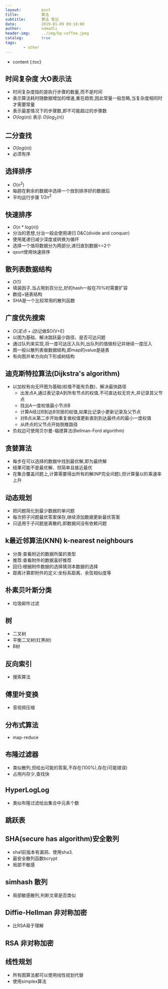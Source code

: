 ```yaml
---
layout:         post
title:          算法
subtitle:       算法 笔记
date:           2019-01-09 09:18:00
author:         nomadli
header-img:     ../img/bg-coffee.jpeg
catalog:        true
tags:
        - other
---
```


* content
{:toc}

## 时间复杂度 大O表示法
- 时间复杂度指的是执行步骤的数量,而不是时间
- 表示算法耗时随数据增加的增速,重在趋势,因此常量一般忽略,当复杂度相同时才需要常量
- 表示最差情况下的步骤数,即不可能超过的步骤数
- $O(log(n))$ 表示 $O(log_2(n))$

## 二分查找
- $O(log(n))$
- 必须有序

## 选择排序
- $O(n^2)$
- 每趟在剩余的数据中选择一个放到排序好的数据后
- 平均运行步骤 $1/2n^2$

## 快速排序
- $O(n*log(n))$
- 分治的思想,分治一般会使用递归 D&C(divide and conquer)
- 使用尾递归减少深度或转换为循环
- 选择一个值将数据分为两部分,递归直到数据<=2个
- qsort使用快速排序

## 散列表数据结构
- $O(1)$
- 填装因子,当占用到百分比,好的hash一般在70%时需要扩容
- 数组+链表结构
- SHA是一个比较常用的散列函数

## 广度优先搜索
- $O(定点+边)$记做$O(V+E)
- 以图为基础、解决跳跃最少路径、是否可达问题
- 通过队列来实现,将一度可达压入队列,出队列的值做标记并继续一度压入
- 图一般以散列表做数据结构,即map的value是链表
- 有向图并单方向向下形成树结构

## 迪克斯特拉算法(Dijkstra's algorithm)
- 以加权有向无环图为基础(权值不能有负数)、解决最快路径
    - 出发点A,通过表记录A到所有节点的权值,不可直达权无穷大,并记录其父节点
    - 找出A一度权值最小节点B
    - 计算A经过B到达B邻居的权值,如果比记录小更新记录及父节点
    - 对B点从第二步开始重复做权值更新直到到达最终点的最小一度权值
    - 从终点的父节点开始倒推路径
- 负权边可使用贝尔曼-福德算法(Bellman-Ford algorithm)

## 贪婪算法
- 每步在可以选择的数据中找到最优解,即为最终解
- 结果可能不是最优解、但简单且接近最优
- 在集合覆盖问题上,计算需要得出所有的解(NP完全问题),但计算量以阶乘速率上升

## 动态规划
- 把问题简化到最少数据的单问题
- 每次把子问题最优答案保存,继续添加数据更新最优答案
- 只适用于子问题是离散的,即数据间没有依赖问题

## k最近邻算法(KNN) k-nearest neighbours
- 分类:查看附近的数据所属的类型
- 推荐:查看附件的数据喜好推荐
- 回归:根据附件数据的选择猜测本数据的选择
- 距离计算即附件的定义:坐标系距离、余弦相似度等

## 朴素贝叶斯分类
- 垃圾邮件过滤

## 树
- 二叉树
- 平衡二叉树(红黑树)
- B树

## 反向索引
- 搜索算法

## 傅里叶变换
- 音视频压缩

## 分布式算法
- map-reduce

## 布隆过滤器
- 类似散列,但给出可能的答案,不存在(100%),存在(可能错误)
- 占用内存少,查找快

## HyperLogLog
- 类似布隆过滤给出集合中元素个数

## 跳跃表

## SHA(secure has algorithm)安全散列
- sha1前版本有漏洞、使用sha3.
- 最安全散列函数bcrypt
- 局部不敏感

## simhash 散列
- 局部敏感散列,判断文章是否类似

## Diffie-Hellman 非对称加密
- 比RSA易于理解

## RSA 非对称加密

## 线性规划
- 所有图算法都可以使用线性规划代替
- 使用simplex算法